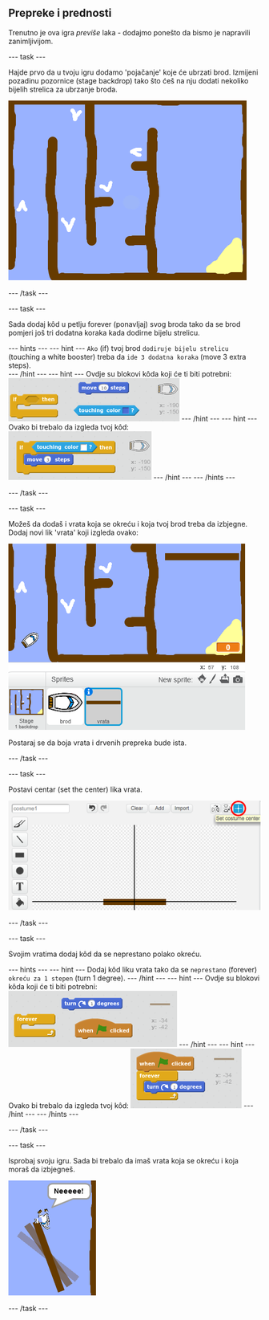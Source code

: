 ## Prepreke i prednosti

Trenutno je ova igra *previše* laka - dodajmo ponešto da bismo je napravili zanimljivijom.

\--- task \---

Hajde prvo da u tvoju igru dodamo 'pojačanje' koje će ubrzati brod. Izmijeni pozadinu pozornice (stage backdrop) tako što ćeš na nju dodati nekoliko bijelih strelica za ubrzanje broda.

![screenshot](images/boat-boost.png)

\--- /task \---

\--- task \---

Sada dodaj kôd u petlju forever (ponavljaj) svog broda tako da se brod pomjeri još tri dodatna koraka kada dodirne bijelu strelicu.

\--- hints \--- \--- hint \--- `Ako` (if) tvoj brod `dodiruje bijelu strelicu` (touching a white booster) treba da `ide 3 dodatna koraka` (move 3 extra steps).  
\--- /hint \--- \--- hint \--- Ovdje su blokovi kôda koji će ti biti potrebni: ![screenshot](images/boat-boost-blocks.png) \--- /hint \--- \--- hint \--- Ovako bi trebalo da izgleda tvoj kôd: ![screenshot](images/boat-boost-code.png) \--- /hint \--- \--- /hints \---

\--- /task \---

\--- task \---

Možeš da dodaš i vrata koja se okreću i koja tvoj brod treba da izbjegne. Dodaj novi lik 'vrata' koji izgleda ovako:

![screenshot](images/boat-gate.png)

Postaraj se da boja vrata i drvenih prepreka bude ista.

\--- /task \---

\--- task \---

Postavi centar (set the center) lika vrata.

![screenshot](images/boat-center.png)

\--- /task \---

\--- task \---

Svojim vratima dodaj kôd da se neprestano polako okreću.

\--- hints \--- \--- hint \--- Dodaj kôd liku vrata tako da se `neprestano` (forever) `okreću za 1 stepen` (turn 1 degree). \--- /hint \--- \--- hint \--- Ovdje su blokovi kôda koji će ti biti potrebni: ![screenshot](images/boat-spin-blocks.png) \--- /hint \--- \--- hint \--- Ovako bi trebalo da izgleda tvoj kôd: ![screenshot](images/boat-spin-code.png) \--- /hint \--- \--- /hints \---

\--- /task \---

\--- task \---

Isprobaj svoju igru. Sada bi trebalo da imaš vrata koja se okreću i koja moraš da izbjegneš.

![screenshot](images/boat-gate-test.png)

\--- /task \---